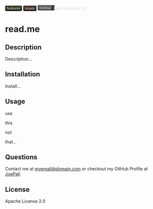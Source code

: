 <a href="https://github.com/JoePall/Repo/issues?q=is%3Aopen+is%3Aissue+label%3Afeature-request+sort%3Areactions-%2B1-desc"><svg xmlns="http://www.w3.org/2000/svg" xmlns:xlink="http://www.w3.org/1999/xlink" width="55" height="18" role="img" aria-label="features"><title>features</title><linearGradient id="s" x2="0" y2="100%"><stop offset="0"  stop-color="#fff" stop-opacity=".7"/><stop offset=".1" stop-color="#aaa" stop-opacity=".1"/><stop offset=".9" stop-color="#000" stop-opacity=".3"/><stop offset="1"  stop-color="#000" stop-opacity=".5"/></linearGradient><clipPath id="r"><rect width="55" height="18" rx="4" fill="#fff"/></clipPath><g clip-path="url(#r)"><rect width="0" height="18" fill="#1e2b0d"/><rect x="0" width="55" height="18" fill="#1e2b0d"/><rect width="55" height="18" fill="url(#s)"/></g><g fill="#fff" text-anchor="middle" font-family="Verdana,Geneva,DejaVu Sans,sans-serif" text-rendering="geometricPrecision" font-size="110"><text aria-hidden="true" x="275" y="140" fill="#010101" fill-opacity=".3" transform="scale(.1)" textLength="450">features</text><text x="275" y="130" transform="scale(.1)" fill="#fff" textLength="450">features</text></g></svg></a>
<a href="https://github.com/JoePall/Repo/issues?utf8=%E2%9C%93&q=is%3Aissue+is%3Aopen+label%3Abug"><svg xmlns="http://www.w3.org/2000/svg" xmlns:xlink="http://www.w3.org/1999/xlink" width="43" height="18" role="img" aria-label="issues"><title>issues</title><linearGradient id="s" x2="0" y2="100%"><stop offset="0"  stop-color="#fff" stop-opacity=".7"/><stop offset=".1" stop-color="#aaa" stop-opacity=".1"/><stop offset=".9" stop-color="#000" stop-opacity=".3"/><stop offset="1"  stop-color="#000" stop-opacity=".5"/></linearGradient><clipPath id="r"><rect width="43" height="18" rx="4" fill="#fff"/></clipPath><g clip-path="url(#r)"><rect width="0" height="18" fill="#332013"/><rect x="0" width="43" height="18" fill="#332013"/><rect width="43" height="18" fill="url(#s)"/></g><g fill="#fff" text-anchor="middle" font-family="Verdana,Geneva,DejaVu Sans,sans-serif" text-rendering="geometricPrecision" font-size="110"><text aria-hidden="true" x="215" y="140" fill="#010101" fill-opacity=".3" transform="scale(.1)" textLength="330">issues</text><text x="215" y="130" transform="scale(.1)" fill="#fff" textLength="330">issues</text></g></svg></a>
<svg xmlns="http://www.w3.org/2000/svg" xmlns:xlink="http://www.w3.org/1999/xlink" width="164" height="20" role="img" aria-label="license: Apache License 2.0"><title>license: Apache License 2.0</title><linearGradient id="s" x2="0" y2="100%"><stop offset="0" stop-color="#bbb" stop-opacity=".1"/><stop offset="1" stop-opacity=".1"/></linearGradient><clipPath id="r"><rect width="164" height="20" rx="3" fill="#fff"/></clipPath><g clip-path="url(#r)"><rect width="47" height="20" fill="#555"/><rect x="47" width="117" height="20" fill="#322200"/><rect width="164" height="20" fill="url(#s)"/></g><g fill="#fff" text-anchor="middle" font-family="Verdana,Geneva,DejaVu Sans,sans-serif" text-rendering="geometricPrecision" font-size="110"><text aria-hidden="true" x="245" y="150" fill="#010101" fill-opacity=".3" transform="scale(.1)" textLength="370">license</text><text x="245" y="140" transform="scale(.1)" fill="#fff" textLength="370">license</text><text aria-hidden="true" x="1045" y="150" fill="#010101" fill-opacity=".3" transform="scale(.1)" textLength="1070">Apache License 2.0</text><text x="1045" y="140" transform="scale(.1)" fill="#fff" textLength="1070">Apache License 2.0</text></g></svg>

<h1>read.me</h1>

## Description
<p>Description...</p>

## Installation
<p>Install...</p>

## Usage
<p>use

this

not

that...</p>



## Questions
<p>Contact me at <a href="mailto:myemail@domain.com">myemail@domain.com</a> or checkout my GitHub Profile at <a href="https://github.com/JoePall">JoePall</a>.</p>

## License
<p>Apache License 2.0</p>



